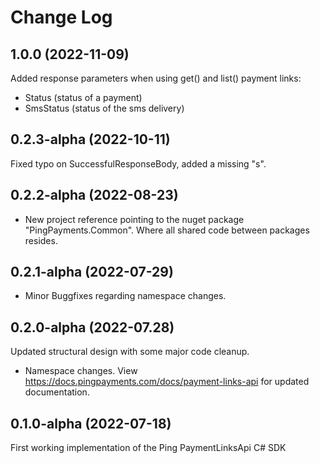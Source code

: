# Change Log

## 1.0.0 (2022-11-09)
Added response parameters when using get() and list() payment links:
- Status (status of a payment)
- SmsStatus (status of the sms delivery)

## 0.2.3-alpha (2022-10-11) 
Fixed typo on SuccessfulResponseBody, added a missing "s".

## 0.2.2-alpha (2022-08-23)
- New project reference pointing to the nuget package "PingPayments.Common". Where all shared code between packages resides. 

## 0.2.1-alpha (2022-07-29)
- Minor Buggfixes regarding namespace changes. 

## 0.2.0-alpha (2022-07.28)

Updated structural design with some major code cleanup.
-	Namespace changes. View https://docs.pingpayments.com/docs/payment-links-api for updated documentation.


## 0.1.0-alpha (2022-07-18)

First working implementation of the Ping PaymentLinksApi C# SDK
